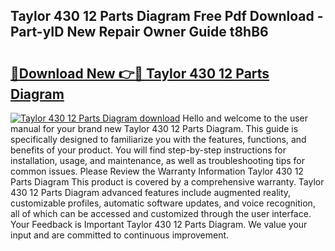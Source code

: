 ## Taylor 430 12 Parts Diagram Free Pdf Download - Part-yID New Repair Owner Guide t8hB6

# <h2><a href="http://dfo2mpm.blite.top/?on=Taylor+430+12+Parts+Diagram">🔗Download New 👉🔴 Taylor 430 12 Parts Diagram</a></h2>

[![Taylor 430 12 Parts Diagram download](https://i.imgur.com/lujVjoI.png)](http://dfo2mpm.blite.top/?on=Taylor+430+12+Parts+Diagram)
Hello and welcome to the user manual for your brand new Taylor 430 12 Parts Diagram. This guide is specifically designed to familiarize you with the features, functions, and benefits of your product. You will find step-by-step instructions for installation, usage, and maintenance, as well as troubleshooting tips for common issues. Please Review the Warranty Information Taylor 430 12 Parts Diagram This product is covered by a comprehensive warranty. Taylor 430 12 Parts Diagram advanced features include augmented reality, customizable profiles, automatic software updates, and voice recognition, all of which can be accessed and customized through the user interface. Your Feedback is Important Taylor 430 12 Parts Diagram. We value your input and are committed to continuous improvement.
